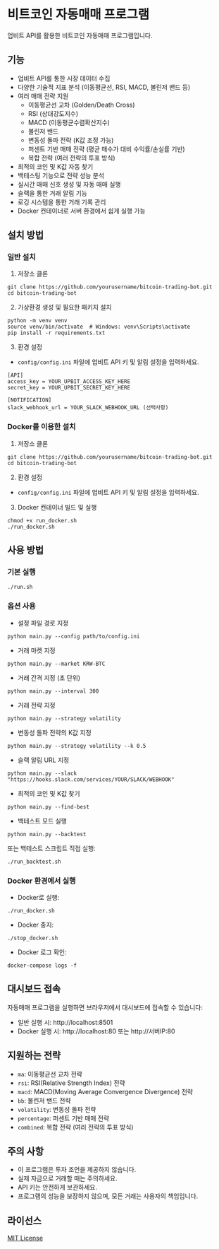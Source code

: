 # 비트코인 자동매매 프로그램

업비트 API를 활용한 비트코인 자동매매 프로그램입니다.

## 기능

- 업비트 API를 통한 시장 데이터 수집
- 다양한 기술적 지표 분석 (이동평균선, RSI, MACD, 볼린저 밴드 등)
- 여러 매매 전략 지원
  - 이동평균선 교차 (Golden/Death Cross)
  - RSI (상대강도지수) 
  - MACD (이동평균수렴확산지수)
  - 볼린저 밴드
  - 변동성 돌파 전략 (K값 조정 가능)
  - 퍼센트 기반 매매 전략 (평균 매수가 대비 수익률/손실률 기반)
  - 복합 전략 (여러 전략의 투표 방식)
- 최적의 코인 및 K값 자동 찾기
- 백테스팅 기능으로 전략 성능 분석
- 실시간 매매 신호 생성 및 자동 매매 실행
- 슬랙을 통한 거래 알림 기능
- 로깅 시스템을 통한 거래 기록 관리
- Docker 컨테이너로 서버 환경에서 쉽게 실행 가능

## 설치 방법

### 일반 설치
1. 저장소 클론
```
git clone https://github.com/yourusername/bitcoin-trading-bot.git
cd bitcoin-trading-bot
```

2. 가상환경 생성 및 필요한 패키지 설치
```
python -m venv venv
source venv/bin/activate  # Windows: venv\Scripts\activate
pip install -r requirements.txt
```

3. 환경 설정
- `config/config.ini` 파일에 업비트 API 키 및 알림 설정을 입력하세요.
```
[API]
access_key = YOUR_UPBIT_ACCESS_KEY_HERE
secret_key = YOUR_UPBIT_SECRET_KEY_HERE

[NOTIFICATION]
slack_webhook_url = YOUR_SLACK_WEBHOOK_URL (선택사항)
```

### Docker를 이용한 설치
1. 저장소 클론
```
git clone https://github.com/yourusername/bitcoin-trading-bot.git
cd bitcoin-trading-bot
```

2. 환경 설정
- `config/config.ini` 파일에 업비트 API 키 및 알림 설정을 입력하세요.

3. Docker 컨테이너 빌드 및 실행
```
chmod +x run_docker.sh
./run_docker.sh
```

## 사용 방법

### 기본 실행

```
./run.sh
```

### 옵션 사용

- 설정 파일 경로 지정
```
python main.py --config path/to/config.ini
```

- 거래 마켓 지정
```
python main.py --market KRW-BTC
```

- 거래 간격 지정 (초 단위)
```
python main.py --interval 300
```

- 거래 전략 지정
```
python main.py --strategy volatility
```

- 변동성 돌파 전략의 K값 지정
```
python main.py --strategy volatility --k 0.5
```

- 슬랙 알림 URL 지정
```
python main.py --slack "https://hooks.slack.com/services/YOUR/SLACK/WEBHOOK"
```

- 최적의 코인 및 K값 찾기
```
python main.py --find-best
```

- 백테스트 모드 실행 
```
python main.py --backtest
```

또는 백테스트 스크립트 직접 실행:
```
./run_backtest.sh
```

### Docker 환경에서 실행

- Docker로 실행:
```
./run_docker.sh
```

- Docker 중지:
```
./stop_docker.sh
```

- Docker 로그 확인:
```
docker-compose logs -f
```

## 대시보드 접속

자동매매 프로그램을 실행하면 브라우저에서 대시보드에 접속할 수 있습니다:

- 일반 실행 시: http://localhost:8501
- Docker 실행 시: http://localhost:80 또는 http://서버IP:80

## 지원하는 전략

- `ma`: 이동평균선 교차 전략
- `rsi`: RSI(Relative Strength Index) 전략
- `macd`: MACD(Moving Average Convergence Divergence) 전략
- `bb`: 볼린저 밴드 전략
- `volatility`: 변동성 돌파 전략
- `percentage`: 퍼센트 기반 매매 전략
- `combined`: 복합 전략 (여러 전략의 투표 방식)

## 주의 사항

- 이 프로그램은 투자 조언을 제공하지 않습니다.
- 실제 자금으로 거래할 때는 주의하세요.
- API 키는 안전하게 보관하세요.
- 프로그램의 성능을 보장하지 않으며, 모든 거래는 사용자의 책임입니다.

## 라이선스

[MIT License](LICENSE)